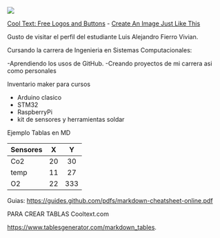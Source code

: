![](https://images.cooltext.com/5548657.png)


<a href="https://cooltext.com">Cool Text: Free Logos and Buttons</a> - <a href="https://cooltext.com/Edit-Logo?LogoID=3915907223">Create An Image Just Like This</a>




Gusto de visitar el perfil del estudiante Luis Alejandro Fierro Vivian.

Cursando la carrera de Ingenieria en Sistemas Computacionales:

-Aprendiendo los usos de GitHub.
-Creando proyectos de mi carrera asi como personales




Inventario maker para cursos
- Arduino clasico
- STM32
- RaspberryPi 
- kit de sensores y herramientas soldar



Ejemplo Tablas en MD

| Sensores 	|  X 	|  Y  	|
|----------	|:--:	|:---:	|
| Co2      	| 20 	|  30 	|
| temp     	| 11 	|  27 	|
| O2       	| 22 	| 333 	|

Guias:
https://guides.github.com/pdfs/markdown-cheatsheet-online.pdf

PARA CREAR TABLAS
Cooltext.com

https://www.tablesgenerator.com/markdown_tables.
